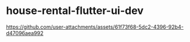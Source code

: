 # house-rental-flutter-ui-dev

https://github.com/user-attachments/assets/61f73f68-5dc2-4396-92b4-d47096aea992


